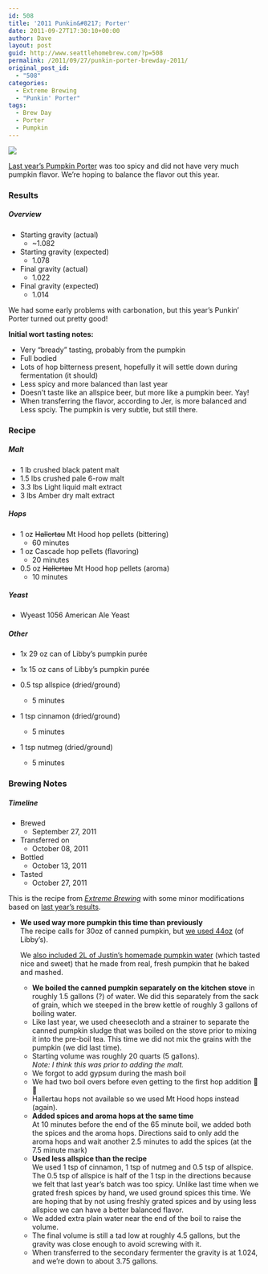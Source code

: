```yaml
---
id: 508
title: '2011 Punkin&#8217; Porter'
date: 2011-09-27T17:30:10+00:00
author: Dave
layout: post
guid: http://www.seattlehomebrew.com/?p=508
permalink: /2011/09/27/punkin-porter-brewday-2011/
original_post_id:
  - "508"
categories:
  - Extreme Brewing
  - "Punkin' Porter"
tags:
  - Brew Day
  - Porter
  - Pumpkin
---
```

<img src="/wp-content/uploads/2013/09/6508865635_8b337240a4_o.jpg" class="aligncenter" />

[Last year&#8217;s Pumpkin Porter](/2010/09/punkin-porter-brewday/) was too spicy and did not have very much pumpkin flavor. We&#8217;re hoping to balance the flavor out this year.

<!--more-->

### Results<section class="brewtable"> 

##### Overview</h3> 

  * Starting gravity (actual) 
      * ~1.082
  * Starting gravity (expected) 
      * 1.078
  * Final gravity (actual) 
      * 1.022
  * Final gravity (expected) 
      * 1.014</section> 

We had some early problems with carbonation, but this year&#8217;s Punkin&#8217; Porter turned out pretty good!

**Initial wort tasting notes:**

  * Very &#8220;bready&#8221; tasting, probably from the pumpkin
  * Full bodied
  * Lots of hop bitterness present, hopefully it will settle down during fermentation (it should)
  * Less spicy and more balanced than last year
  * Doesn&#8217;t taste like an allspice beer, but more like a pumpkin beer. Yay!
  * When transferring the flavor, according to Jer, is more balanced and Less spciy. The pumpkin is very subtle, but still there.

### Recipe<section class="brewtable"> 

##### Malt

  * 1 lb crushed black patent malt
  * 1.5 lbs crushed pale 6-row malt
  * 3.3 lbs Light liquid malt extract
  * 3 lbs Amber dry malt extract

##### Hops

  * 1 oz <del>Hallertau</del> Mt Hood hop pellets (bittering) 
      * 60 minutes
  * 1 oz Cascade hop pellets (flavoring) 
      * 20 minutes
  * 0.5 oz <del>Hallertau</del> Mt Hood hop pellets (aroma) 
      * 10 minutes

##### Yeast

  * Wyeast 1056 American Ale Yeast

##### Other

  * 1x 29 oz can of Libby&#8217;s pumpkin purée 
    
  * 1x 15 oz cans of Libby&#8217;s pumpkin purée 
    
  * 0.5 tsp allspice (dried/ground) 
      * 5 minutes
  * 1 tsp cinnamon (dried/ground) 
      * 5 minutes
  * 1 tsp nutmeg (dried/ground) 
      * 5 minutes</section> 

### Brewing Notes

##### Timeline<section class="brewtable"> 

  * Brewed 
      * September 27, 2011
  * Transferred on 
      * October 08, 2011
  * Bottled 
      * October 13, 2011
  * Tasted 
      * October 27, 2011</section> 

This is the recipe from [_Extreme Brewing_](http://www.amazon.com/gp/product/0785829067/ref=as_li_qf_sp_asin_il_tl?ie=UTF8&camp=1789&creative=9325&creativeASIN=0785829067&linkCode=as2&tag=seatthomeb-20&linkId=ZDJNHAVNCB6RPTJB) with some minor modifications based on [last year&#8217;s results](/2010/09/punkin-porter-brewday/).

  * **We used way more pumpkin this time than previously**  
    The recipe calls for 30oz of canned pumpkin, but <u>we used 44oz</u> (of Libby&#8217;s).</p> 
    We <u>also included 2L of Justin&#8217;s homemade pumpkin water</u> (which tasted nice and sweet) that he made from real, fresh pumpkin that he baked and mashed.</li> 
    
      * **We boiled the canned pumpkin separately on the kitchen stove** in roughly 1.5 gallons (?) of water. We did this separately from the sack of grain, which we steeped in the brew kettle of roughly 3 gallons of boiling water.
      * Like last year, we used cheesecloth and a strainer to separate the canned pumpkin sludge that was boiled on the stove prior to mixing it into the pre-boil tea. This time we did not mix the grains with the pumpkin (we did last time).
      * Starting volume was roughly 20 quarts (5 gallons).  
        _Note: I think this was prior to adding the malt._
      * We forgot to add gypsum during the mash boil
      * We had two boil overs before even getting to the first hop addition 🙁 🙁 
      * Hallertau hops not available so we used Mt Hood hops instead (again).
      * **Added spices and aroma hops at the same time**  
        At 10 minutes before the end of the 65 minute boil, we added both the spices and the aroma hops. Directions said to only add the aroma hops and wait another 2.5 minutes to add the spices (at the 7.5 minute mark)
      * **Used less allspice than the recipe**  
        We used 1 tsp of cinnamon, 1 tsp of nutmeg and 0.5 tsp of allspice. The 0.5 tsp of allspice is half of the 1 tsp in the directions because we felt that last year&#8217;s batch was too spicy. Unlike last time when we grated fresh spices by hand, we used ground spices this time. We are hoping that by not using freshly grated spices and by using less allspice we can have a better balanced flavor.
      * We added extra plain water near the end of the boil to raise the volume.
      * The final volume is still a tad low at roughly 4.5 gallons, but the gravity was close enough to avoid screwing with it.
      * When transferred to the secondary fermenter the gravity is at 1.024, and we&#8217;re down to about 3.75 gallons.</ul>